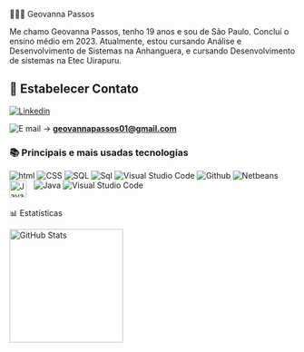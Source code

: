 👩🏻‍💻 Geovanna Passos

Me chamo Geovanna Passos, tenho 19 anos e sou de São Paulo. Concluí o ensino médio em 2023. Atualmente, estou cursando Análise e Desenvolvimento de Sistemas na Anhanguera,  e cursando Desenvolvimento de sistemas na Etec Uirapuru.

## 📲 Estabelecer Contato
[![Linkedin](https://img.shields.io/badge/LinkedIn-0077B5?style=for-the-badge&logo=linkedin&logoColor=white)](https://www.linkedin.com/in/geovanna-passos-a57397253?utm_source=share&utm_campaign=share_via&utm_content=profile&utm_medium=ios_app)

![E mail](https://img.shields.io/badge/Gmail-D14836?style=for-the-badge&logo=gmail&logoColor=white) ->  **geovannapassos01@gmail.com**

### 📚 Principais e mais usadas tecnologias  

![html](https://img.shields.io/badge/HTML5-E34F26?style=for-the-badge&logo=html5&logoColor=white) ![CSS](https://img.shields.io/badge/CSS3-1572B6.svg?style=for-the-badge&logo=CSS3&logoColor=white) ![SQL](https://img.shields.io/badge/MySQL-4479A1.svg?style=for-the-badge&logo=MySQL&logoColor=white) ![Sql](https://img.shields.io/badge/GIT-E44C30?style=for-the-badge&logo=git&logoColor=white) ![Visual Studio Code](https://img.shields.io/badge/Visual%20Studio%20Code-0078d7.svg?style=for-the-badge&logo=visual-studio-code&logoColor=white) ![Github](https://img.shields.io/badge/GitHub-181717.svg?style=for-the-badge&logo=GitHub&logoColor=white) ![Netbeans](https://img.shields.io/badge/Apache%20NetBeans%20IDE-1B6AC6.svg?style=for-the-badge&logo=Apache-NetBeans-IDE&logoColor=white)  ![Java](https://img.shields.io/badge/java-%23ED8B00.svg?style=for-the-badge&logo=openjdk&logoColor=white) ![Visual Studio Code](https://img.shields.io/badge/Visual%20Studio%20Code-0078d7.svg?style=for-the-badge&logo=visual-studio-code&logoColor=white)<img 
    align="left" 
    alt="JavaScript" 
    title="JavaScript"
    width="30px" 
    style="padding-right: 10px;" 
    src="https://cdn.jsdelivr.net/gh/devicons/devicon@latest/icons/javascript/javascript-original.svg" 
/>
<br><br>

📊 Estatísticas



<img 
      align="left" 
      alt="GitHub Stats" 
      height="200" 
      src="https://github-readme-stats.vercel.app/api/top-langs/?username=geohpassos&theme=tokyonight&layout=compact&custom_title=Tecnologias&langs_count=9" 
  />

</p>
